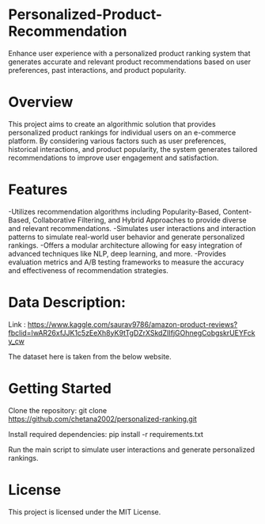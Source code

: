 # Personalized-Product-Recommendation
Enhance user experience with a personalized product ranking system that generates accurate and relevant product recommendations based on user preferences, 
past interactions, and product popularity.

# Overview
This project aims to create an algorithmic solution that provides personalized product rankings for individual users on an e-commerce platform. 
By considering various factors such as user preferences, historical interactions, and product popularity, the system generates tailored recommendations to improve user 
engagement and satisfaction.

# Features
-Utilizes recommendation algorithms including Popularity-Based, Content-Based, Collaborative Filtering, and Hybrid Approaches to provide diverse and relevant recommendations.
-Simulates user interactions and interaction patterns to simulate real-world user behavior and generate personalized rankings.
-Offers a modular architecture allowing for easy integration of advanced techniques like NLP, deep learning, and more.
-Provides evaluation metrics and A/B testing frameworks to measure the accuracy and effectiveness of recommendation strategies.

# Data Description:
Link : https://www.kaggle.com/saurav9786/amazon-product-reviews?fbclid=IwAR26xfJJK1c5zEeXh8yK9tTgDZrXSkdZIIfjGOhnegCobgskrUEYFcky_cw

The dataset here is taken from the below website.

# Getting Started
Clone the repository: git clone https://github.com/chetana2002/personalized-ranking.git

Install required dependencies: pip install -r requirements.txt

Run the main script to simulate user interactions and generate personalized rankings.


# License
This project is licensed under the MIT License.


